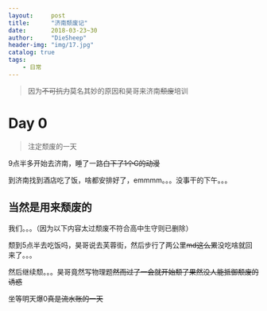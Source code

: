 ```yaml
---
layout:     post
title:      "济南颓废记"
date:       2018-03-23~30
author:     "DieSheep"
header-img: "img/17.jpg"
catalog: true
tags:
    - 日常
---
```

>因为~~不可抗力~~莫名其妙的原因和昊哥来济南~~颓废~~培训

# Day 0
>注定颓废的一天

9点半多开始去济南，睡了一路~~白下了1个G的动漫~~

到济南找到酒店吃了饭，啥都安排好了，emmmm。。。没事干的下午。。。

## 当然是用来颓废的

我们。。。（因为以下内容太过颓废不符合高中生守则已删除）

颓到5点半去吃饭吗，昊哥说去芙蓉街，然后步行了两公里~~md这么累~~没吃啥就回来了。。。

然后继续颓。。。昊哥竟然写物理题~~然而过了一会就开始颓了果然没人能抵御颓废的诱惑~~

坐等明天爆0~~真是流水账的一天~~
